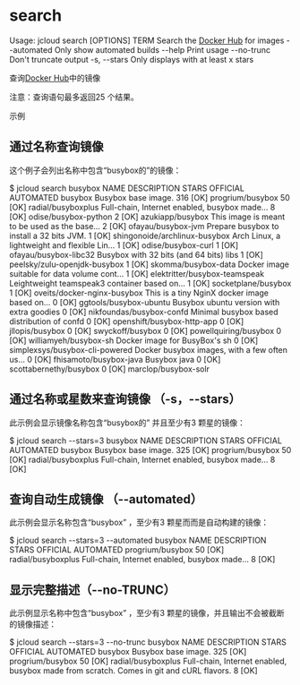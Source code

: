 # **search**

Usage: jcloud search [OPTIONS] TERM
Search the [Docker Hub](hub.docker.com) for images
--automated Only show automated builds
--help Print usage
--no-trunc Don't truncate output
-s, --stars Only displays with at least x stars

查询[Docker Hub](https://hub.docker.com/explore/)中的镜像

注意：查询语句最多返回25 个结果。

示例

## **通过名称查询镜像**

这个例子会列出名称中包含“busybox的”的镜像：

$ jcloud search busybox
NAME DESCRIPTION STARS OFFICIAL AUTOMATED
busybox Busybox base image. 316 [OK]
progrium/busybox 50 [OK]
radial/busyboxplus Full-chain, Internet enabled, busybox made... 8 [OK]
odise/busybox-python 2 [OK]
azukiapp/busybox This image is meant to be used as the base... 2 [OK]
ofayau/busybox-jvm Prepare busybox to install a 32 bits JVM. 1 [OK]
shingonoide/archlinux-busybox Arch Linux, a lightweight and flexible Lin... 1 [OK]
odise/busybox-curl 1 [OK]
ofayau/busybox-libc32 Busybox with 32 bits (and 64 bits) libs 1 [OK]
peelsky/zulu-openjdk-busybox 1 [OK]
skomma/busybox-data Docker image suitable for data volume cont... 1 [OK]
elektritter/busybox-teamspeak Leightweight teamspeak3 container based on... 1 [OK]
socketplane/busybox 1 [OK]
oveits/docker-nginx-busybox This is a tiny NginX docker image based on... 0 [OK]
ggtools/busybox-ubuntu Busybox ubuntu version with extra goodies 0 [OK]
nikfoundas/busybox-confd Minimal busybox based distribution of confd 0 [OK]
openshift/busybox-http-app 0 [OK]
jllopis/busybox 0 [OK]
swyckoff/busybox 0 [OK]
powellquiring/busybox 0 [OK]
williamyeh/busybox-sh Docker image for BusyBox's sh 0 [OK]
simplexsys/busybox-cli-powered Docker busybox images, with a few often us... 0 [OK]
fhisamoto/busybox-java Busybox java 0 [OK]
scottabernethy/busybox 0 [OK]
marclop/busybox-solr

## **通过名称或星数来查询镜像 （-s，--stars）**

此示例会显示镜像名称包含“busybox的” 并且至少有3 颗星的镜像：

$ jcloud search --stars=3 busybox
NAME DESCRIPTION STARS OFFICIAL AUTOMATED
busybox Busybox base image. 325 [OK]
progrium/busybox 50 [OK]
radial/busyboxplus Full-chain, Internet enabled, busybox made... 8 [OK]

## **查询自动生成镜像 （--automated）**

此示例会显示名称包含“busybox” ，至少有3 颗星而而是自动构建的镜像：

$ jcloud search --stars=3 --automated busybox
NAME DESCRIPTION STARS OFFICIAL AUTOMATED
progrium/busybox 50 [OK]
radial/busyboxplus Full-chain, Internet enabled, busybox made... 8 [OK]

## **显示完整描述（--no-TRUNC）**

此示例显示名称中包含“busybox” ，至少有3 颗星的镜像，并且输出不会被截断的镜像描述：

$ jcloud search --stars=3 --no-trunc busybox
NAME DESCRIPTION STARS OFFICIAL AUTOMATED
busybox Busybox base image. 325 [OK]
progrium/busybox 50 [OK]
radial/busyboxplus Full-chain, Internet enabled, busybox made from scratch. Comes in git and cURL flavors. 8 [OK]